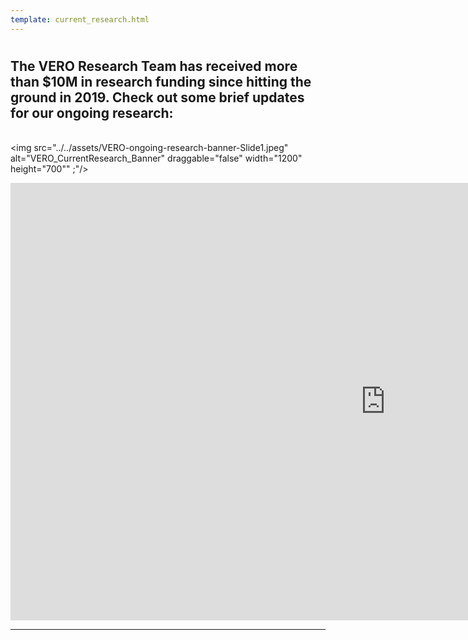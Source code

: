 ```yaml
---
template: current_research.html
---
```


#  
## The VERO Research Team has received more than $10M in research funding since hitting the ground in 2019.  Check out some brief updates for our ongoing research:

<br><img src="../../assets/VERO-ongoing-research-banner-Slide1.jpeg" alt="VERO_CurrentResearch_Banner" draggable="false" width="1200" height="700"" ;"/>

<iframe src="https://slides.com/verolabtamu/vero-research-updatesfebruary-2023/embed/" width="1200" height="700" title="VERO website slidedeck" scrolling="no" frameborder="0" webkitallowfullscreen mozallowfullscreen allowfullscreen></iframe> 


---
